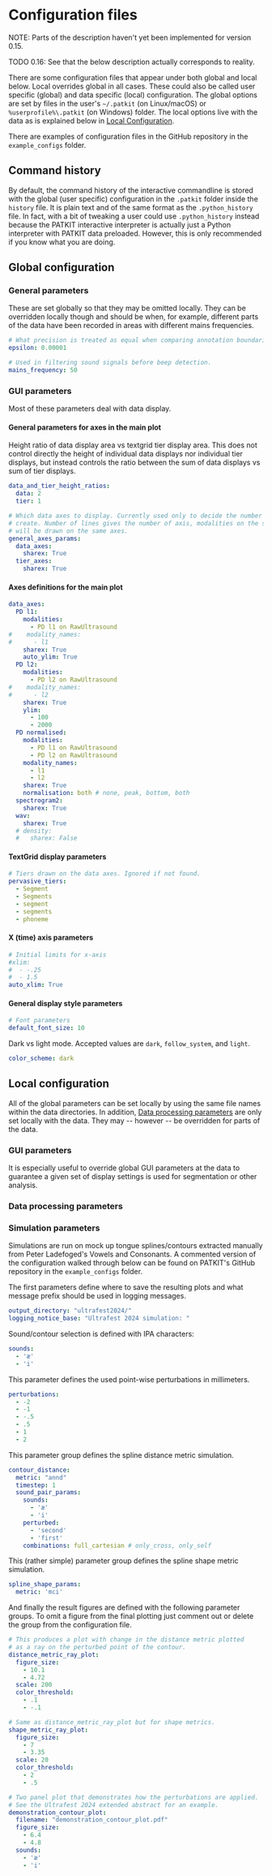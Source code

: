 # Configuration files

NOTE: Parts of the description haven't yet been implemented for version 0.15.

TODO 0.16: See that the below description actually corresponds to reality.

There are some configuration files that appear under both global and local
below. Local overrides global in all cases. These could also be called user
specific (global) and data specific (local) configuration. The global options
are set by files in the user's `~/.patkit` (on Linux/macOS) or
`%userprofile%\.patkit` (on Windows) folder. The local options live with the
data as is explained below in [Local Configuration](#local-configuration).

There are examples of configuration files in the GitHub repository in the
`example_configs` folder.

## Command history

By default, the command history of the interactive commandline is stored with
the global (user specific) configuration in the `.patkit` folder inside the
`history` file. It is plain text and of the same format as the `.python_history`
file. In fact, with a bit of tweaking a user could use `.python_history` instead
because the PATKIT interactive interpreter is actually just a Python interpreter
with PATKIT data preloaded. However, this is only recommended if you know what
you are doing.

## Global configuration

### General parameters

These are set globally so that they may be omitted locally. They can be
overridden locally though and should be when, for example, different parts of
the data have been recorded in areas with different mains frequencies. 

```yaml
# What precision is treated as equal when comparing annotation boundaries.
epsilon: 0.00001

# Used in filtering sound signals before beep detection.
mains_frequency: 50
```

### GUI parameters

Most of these parameters deal with data display.

#### General parameters for axes in the main plot

Height ratio of data display area vs textgrid tier display area. This does not
control directly the height of individual data displays nor individual tier
displays, but instead controls the ratio between the sum of data displays vs sum
of tier displays.

```yaml
data_and_tier_height_ratios: 
  data: 2
  tier: 1
```

```yaml
# Which data axes to display. Currently used only to decide the number to
# create. Number of lines gives the number of axis, modalities on the same line
# will be drawn on the same axes.
general_axes_params:
  data_axes:
    sharex: True
  tier_axes:
    sharex: True
```

#### Axes definitions for the main plot

```yaml
data_axes:
  PD l1:
    modalities:
      - PD l1 on RawUltrasound
#    modality_names:
#      - l1
    sharex: True
    auto_ylim: True
  PD l2:
    modalities:
      - PD l2 on RawUltrasound
#    modality_names:
#      - l2
    sharex: True
    ylim:
      - 100
      - 2000
  PD normalised:
    modalities:
      - PD l1 on RawUltrasound
      - PD l2 on RawUltrasound
    modality_names:
      - l1
      - l2
    sharex: True
    normalisation: both # none, peak, bottom, both
  spectrogram2:
    sharex: True
  wav:
    sharex: True
  # density:
  #   sharex: False
```

#### TextGrid display parameters

```yaml
# Tiers drawn on the data axes. Ignored if not found.  
pervasive_tiers:
  - Segment
  - Segments
  - segment
  - segments
  - phoneme
```

#### X (time) axis parameters

```yaml
# Initial limits for x-axis
#xlim:
#  - -.25
#  - 1.5
auto_xlim: True
```

#### General display style parameters

```yaml
# Font parameters
default_font_size: 10
```

Dark vs light mode. Accepted values are `dark`, `follow_system`, and `light`.
```yaml
color_scheme: dark
```


## Local configuration

All of the global parameters can be set locally by using the same file names
within the data directories. In addition, [Data processing
parameters](#data-processing-parameters) are only set locally with the data.
They may -- however -- be overridden for parts of the data.

### GUI parameters

It is especially useful to override global GUI parameters at the data to
guarantee a given set of display settings is used for segmentation or other
analysis.

### Data processing parameters


### Simulation parameters

Simulations are run on mock up tongue splines/contours extracted manually from
Peter Ladefoged's Vowels and Consonants. A commented version of the
configuration walked through below can be found on PATKIT's GitHub repository in
the `example_configs` folder.

The first parameters define where to save the resulting plots and what message
prefix should be used in logging messages.

```yaml
output_directory: "ultrafest2024/"
logging_notice_base: "Ultrafest 2024 simulation: "
```

Sound/contour selection is defined with IPA characters:

```yaml
sounds: 
  - 'æ'
  - 'i'
```

This parameter defines the used point-wise perturbations in millimeters.

```yaml 
perturbations: 
  - -2 
  - -1 
  - -.5 
  - .5 
  - 1 
  - 2
```

This parameter group defines the spline distance metric simulation.

```yaml
contour_distance:
  metric: "annd"
  timestep: 1
  sound_pair_params:
    sounds:
      - 'æ'
      - 'i'
    perturbed:
      - 'second'
      - 'first'
    combinations: full_cartesian # only_cross, only_self
```

This (rather simple) parameter group defines the spline shape metric simulation.

```yaml
spline_shape_params:
  metric: 'mci'
```

And finally the result figures are defined with the following parameter groups.
To omit a figure from the final plotting just comment out or delete the group
from the configuration file.

```yaml
# This produces a plot with change in the distance metric plotted
# as a ray on the perturbed point of the contour.
distance_metric_ray_plot:
  figure_size:
    - 10.1
    - 4.72
  scale: 200
  color_threshold:
    - .1
    - -.1

# Same as distance_metric_ray_plot but for shape metrics.
shape_metric_ray_plot:
  figure_size:
    - 7
    - 3.35
  scale: 20
  color_threshold:
    - 2
    - .5

# Two panel plot that demonstrates how the perturbations are applied.
# See the Ultrafest 2024 extended abstract for an example.
demonstration_contour_plot:
  filename: "demonstration_contour_plot.pdf"
  figure_size:
    - 6.4
    - 4.8
  sounds:
    - 'æ'
    - 'i'
```



